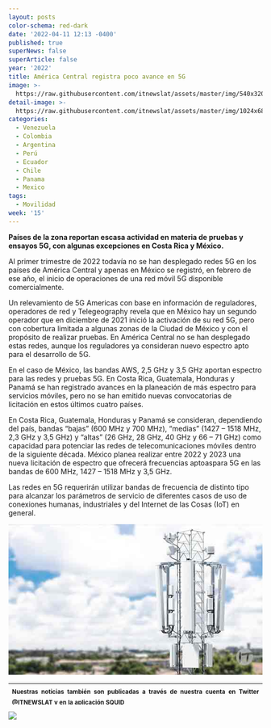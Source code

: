 ```yaml
---
layout: posts
color-schema: red-dark
date: '2022-04-11 12:13 -0400'
published: true
superNews: false
superArticle: false
year: '2022'
title: América Central registra poco avance en 5G
image: >-
  https://raw.githubusercontent.com/itnewslat/assets/master/img/540x320/Antenas-5G-p.jpg
detail-image: >-
  https://raw.githubusercontent.com/itnewslat/assets/master/img/1024x680/Antenas-5G-g.jpg
categories:
  - Venezuela
  - Colombia
  - Argentina
  - Perú
  - Ecuador
  - Chile
  - Panama
  - Mexico
tags:
  - Movilidad
week: '15'
---
```

**Países de la zona reportan escasa actividad en materia de pruebas y ensayos 5G, con algunas excepciones en Costa Rica y México.**

Al primer trimestre de 2022 todavía no se han desplegado redes 5G en los países de América Central y apenas en México se registró, en febrero de ese año, el inicio de operaciones de una red móvil 5G disponible comercialmente.

Un relevamiento de 5G Americas con base en información de reguladores, operadores de red y Telegeography revela que en México hay un segundo operador que en diciembre de 2021 inició la activación de su red 5G, pero con cobertura limitada a algunas zonas de la Ciudad de México y con el propósito de realizar pruebas. En América Central no se han desplegado estas redes, aunque los reguladores ya consideran nuevo espectro apto para el desarrollo de 5G.

En el caso de México, las bandas AWS, 2,5 GHz y 3,5 GHz aportan espectro para las redes y pruebas 5G. En Costa Rica, Guatemala, Honduras y Panamá se han registrado avances en la planeación de más espectro para servicios móviles, pero no se han emitido nuevas convocatorias de licitación en estos últimos cuatro países.

En Costa Rica, Guatemala, Honduras y Panamá se consideran, dependiendo del país, bandas “bajas” (600 MHz y 700 MHz), “medias” (1427 – 1518 MHz, 2,3 GHz y 3,5 GHz) y “altas” (26 GHz, 28 GHz, 40 GHz y 66 – 71 GHz) como capacidad para potenciar las redes de telecomunicaciones móviles dentro de la siguiente década. México planea realizar entre 2022 y 2023 una nueva licitación de espectro que ofrecerá frecuencias aptoaspara 5G en las bandas de 600 MHz, 1427 – 1518 MHz y 3,5 GHz.

Las redes en 5G requerirán utilizar bandas de frecuencia de distinto tipo para alcanzar los parámetros de servicio de diferentes casos de uso de conexiones humanas, industriales y del Internet de las Cosas (IoT) en general.

![](https://raw.githubusercontent.com/itnewslat/assets/master/img/540x320/Antenas-5G-p.jpg)

<table style="height: 42px;" width="569">
<tbody>
<tr>
<td style="text-align: justify;"><sub><strong>Nuestras noticias también son publicadas a través de nuestra cuenta en Twitter <a href="https://twitter.com/itnewslat?lang=es">@ITNEWSLAT</a> y en la aplicación <a href="https://squidapp.co/en/">SQUID</a></strong></sub></td>
</tr>
</tbody>
</table>

<img src="https://tracker.metricool.com/c3po.jpg?hash=56f88a41e39ab42c063cc51676587a04"/>
